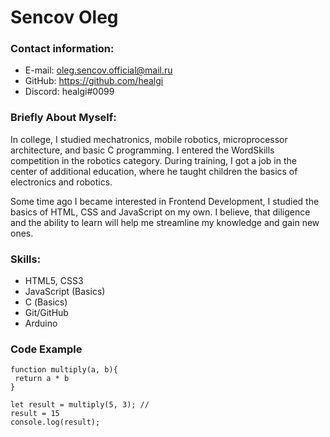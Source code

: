 # Sencov Oleg

### Contact information:
* E-mail: oleg.sencov.official@mail.ru
* GitHub: https://github.com/healgi
* Discord: healgi#0099

### Briefly About Myself:

In college, I studied mechatronics, mobile robotics, microprocessor architecture, and basic C programming. I entered the WordSkills competition in the robotics category. During training, I got a job in the center of additional education, where he taught children the basics of electronics and robotics.

Some time ago I became interested in Frontend Development, I studied the basics of HTML, CSS and JavaScript on my own.
I believe, that diligence and the ability to learn will help me streamline my knowledge and gain new ones.

### Skills:

* HTML5, CSS3
* JavaScript (Basics)
* С (Basics)
* Git/GitHub
* Arduino

### Code Example

```
function multiply(a, b){
 return a * b
}

let result = multiply(5, 3); //
result = 15
console.log(result);
```
